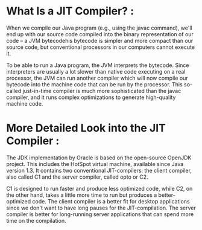# What Is a JIT Compiler? : 

When we compile our Java program (e.g., using the javac command), we'll end up with our source code compiled into 
the binary representation of our code – a JVM bytecodehis bytecode is simpler and more compact than our source code, 
but conventional processors in our computers cannot execute it.

To be able to run a Java program, the JVM interprets the bytecode. Since interpreters are usually a lot slower than native code 
executing on a real processor, the JVM can run another compiler which will now compile our bytecode into the machine code that 
can be run by the processor. This so-called just-in-time compiler is much more sophisticated than the javac compiler, 
and it runs complex optimizations to generate high-quality machine code.

# More Detailed Look into the JIT Compiler : 

The JDK implementation by Oracle is based on the open-source OpenJDK project. This includes the HotSpot virtual machine, 
available since Java version 1.3. It contains two conventional JIT-compilers: the client compiler, also called 
C1 and the server compiler, called opto or C2.

C1 is designed to run faster and produce less optimized code, while C2, on the other hand, takes a little more time 
to run but produces a better-optimized code. The client compiler is a better fit for desktop applications since we 
don't want to have long pauses for the JIT-compilation. The server compiler is better for long-running server 
applications that can spend more time on the compilation.

